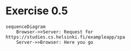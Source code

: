 # Exercise 0.5
```mermaid
sequenceDiagram
    Browser->>Server: Request for https://studies.cs.helsinki.fi/exampleapp/spa
    Server->>Browser: Here you go
```